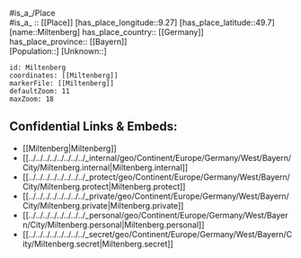 ﻿---
location: [49.7,9.27] 
mapzoom: [7,12] 
mapmarker: city 
type: City
tags:
- geo/City


SpocWebEntityId: 32489
isDeleted: false
confidential: public

---
#is_a_/Place  
#is_a_ :: [[Place]] 
[has_place_longitude::9.27] 
[has_place_latitude::49.7] 
[name::Miltenberg] 
has_place_country:: [[Germany]]  
has_place_province:: [[Bayern]]  
[Population::] 
[Unknown::] 


```leaflet
id: Miltenberg
coordinates: [[Miltenberg]] 
markerFile: [[Miltenberg]] 
defaultZoom: 11 
maxZoom: 18
```


## Confidential Links & Embeds: 
- [[Miltenberg|Miltenberg]]  
- [[../../../../../../../../_internal/geo/Continent/Europe/Germany/West/Bayern/City/Miltenberg.internal|Miltenberg.internal]] 
- [[../../../../../../../../_protect/geo/Continent/Europe/Germany/West/Bayern/City/Miltenberg.protect|Miltenberg.protect]] 
- [[../../../../../../../../_private/geo/Continent/Europe/Germany/West/Bayern/City/Miltenberg.private|Miltenberg.private]] 
- [[../../../../../../../../_personal/geo/Continent/Europe/Germany/West/Bayern/City/Miltenberg.personal|Miltenberg.personal]] 
- [[../../../../../../../../_secret/geo/Continent/Europe/Germany/West/Bayern/City/Miltenberg.secret|Miltenberg.secret]] 
